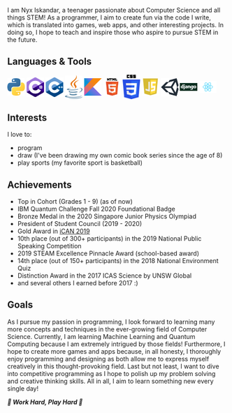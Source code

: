 I am Nyx Iskandar, a teenager passionate about Computer Science and all things STEM! As a programmer, I aim to create fun via the code I write, which is translated into games, web apps, and other interesting projects. In doing so, I hope to teach and inspire those who aspire to pursue STEM in the future.

## Languages & Tools
<img align="center" alt="Python" width="40px" src="https://github.com/xyntechx/xyntechx/blob/master/python.png"/>
<img align="center" alt="C#" width="40px" src="https://github.com/xyntechx/xyntechx/blob/master/c%23.png"/>
<img align="center" alt="C++" width="40px" src="https://github.com/xyntechx/xyntechx/blob/master/c%2B%2B.png"/>
<img align="center" alt="Java" width="40px" src="https://github.com/xyntechx/xyntechx/blob/master/java.png"/>
<img align="center" alt="Kotlin" width="40px" src="https://github.com/xyntechx/xyntechx/blob/master/kotlin.png"/>
<img align="center" alt="HTML" width="40px" src="https://github.com/xyntechx/xyntechx/blob/master/html.png"/>
<img align="center" alt="CSS" width="40px" src="https://github.com/xyntechx/xyntechx/blob/master/css.png"/>
<img align="center" alt="Javascript" width="40px" src="https://github.com/xyntechx/xyntechx/blob/master/js.png"/>
<img align="center" alt="Unity" width="40px" src="https://github.com/xyntechx/xyntechx/blob/master/unity.png"/>
<img align="center" alt="Django" width="40px" src="https://github.com/xyntechx/xyntechx/blob/master/django.png"/>
<img align="center" alt="React" width="40px" src="https://github.com/xyntechx/xyntechx/blob/master/react.png"/>

## Interests
I love to:
- program
- draw (I've been drawing my own comic book series since the age of 8)
- play sports (my favorite sport is basketball)

## Achievements
- Top in Cohort (Grades 1 - 9) (as of now)
- IBM Quantum Challenge Fall 2020 Foundational Badge
- Bronze Medal in the 2020 Singapore Junior Physics Olympiad
- President of Student Council (2019 - 2020)
- Gold Award in [iCAN 2019](https://www.tisias.org/ican-2019.html)
- 10th place (out of 300+ participants) in the 2019 National Public Speaking Competition
- 2019 STEAM Excellence Pinnacle Award (school-based award)
- 14th place (out of 150+ participants) in the 2018 National Environment Quiz
- Distinction Award in the 2017 ICAS Science by UNSW Global
- and several others I earned before 2017 :)

## Goals
As I pursue my passion in programming, I look forward to learning many more concepts and techniques in the ever-growing field of Computer Science. Currently, I am learning Machine Learning and Quantum Computing because I am extremely intrigued by those fields! Furthermore, I hope to create more games and apps because, in all honesty, I thoroughly enjoy programming and designing as both allow me to express myself creatively in this thought-provoking field. Last but not least, I want to dive into competitive programming as I hope to polish up my problem solving and creative thinking skills. All in all, I aim to learn something new every single day!

**_🌟 Work Hard, Play Hard 🌟_**
